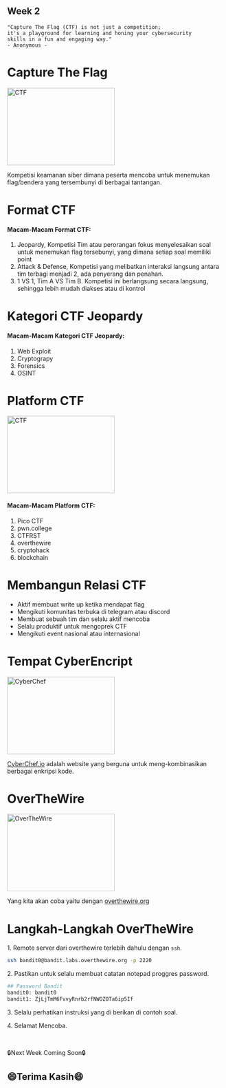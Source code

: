 ## Week 2

```quote
"Capture The Flag (CTF) is not just a competition; 
it's a playground for learning and honing your cybersecurity 
skills in a fun and engaging way."
- Anonymous -
```

# Capture The Flag
<img src="https://fieldeffect.com/hubfs/Website-Blog/Blog-Thumb-Capture-the-flag-What-you-should-know-about-cybersecurity-CTFs.jpg" height="180" width="250" alt="CTF"></img>
<p>
    Kompetisi keamanan siber dimana peserta mencoba untuk menemukan flag/bendera yang tersembunyi di berbagai tantangan.
</p>

# Format CTF
<h4>Macam-Macam Format CTF: </h4>
<ol>
    <li>Jeopardy, Kompetisi Tim atau perorangan fokus menyelesaikan soal untuk menemukan flag 	tersebunyi, yang dimana setiap soal memiliki point</li>
    <li>Attack & Defense, Kompetisi yang melibatkan interaksi langsung antara tim terbagi menjadi 2, ada penyerang dan penahan.</li>
    <li>1 VS 1, Tim A VS Tim B. Kompetisi ini berlangsung secara langsung, sehingga lebih mudah diakses atau di kontrol</li>
</ol>

# Kategori CTF Jeopardy
<h4>Macam-Macam Kategori CTF Jeopardy: </h4>
<ol>
    <li>Web Exploit</li>
    <li>Cryptograpy</li>
    <li>Forensics</li>
    <li>OSINT</li>
</ol>

# Platform CTF
<img src="https://miro.medium.com/v2/resize:fit:720/format:webp/0*x0x3mov8aZCl7X3s" height="180" width="250" alt="CTF"></img>
<h4>Macam-Macam Platform CTF: </h4>
<ol>
    <li>Pico CTF</li>
    <li>pwn.college</li>
    <li>CTFRST</li>
    <li>overthewire</li>
    <li>cryptohack</li>
    <li>blockchain</li>
</ol>

# Membangun Relasi CTF
<ul>
    <li>Aktif membuat write up ketika mendapat flag</li>
    <li>Mengikuti komunitas terbuka di telegram atau discord</li>
    <li>Membuat sebuah tim dan selalu aktif mencoba</li>
    <li>Selalu produktif untuk mengoprek CTF</li>
    <li>Mengikuti event nasional atau internasional</li>
</ul>

# Tempat CyberEncript
<img src="https://www.gchq.gov.uk/images/CyberChef768x512.jpg" height="180" width="250" alt="CyberChef">
<a href="cyberchef.io" target="_blank"></a></img>
<p><a href="cyberchef.io" target="_blank">CyberChef.io</a> adalah website yang berguna untuk meng-kombinasikan berbagai enkripsi kode.</p>

# OverTheWire 
<img src="https://miro.medium.com/v2/1*VLXFzVtGx16B1iH81bcTPw.png" height="180" width="250" alt="OverTheWire"></img>
<p>Yang kita akan coba yaitu dengan <a href="overthewire.org" target="_blank">overthewire.org</p></a>

# Langkah-Langkah OverTheWire
<p>1. Remote server dari overthewire terlebih dahulu dengan <code>ssh</code>.</p>

```bash
ssh bandit0@bandit.labs.overthewire.org -p 2220
```

<p>2. Pastikan untuk selalu membuat catatan notepad proggres password.</p>

```bash
## Password Bandit
bandit0: bandit0
bandit1: ZjLjTmM6FvvyRnrb2rfNWOZOTa6ip5If
```
<p>3. Selalu perhatikan instruksi yang di berikan di contoh soal.</p>
<p>4. Selamat Mencoba.</p>
<br>
<p>🔒Next Week Coming Soon🔒</p>

## 😄Terima Kasih😄
